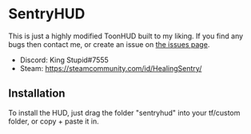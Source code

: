 # SentryHUD

This is just a highly modified ToonHUD built to my liking. If you find any bugs then contact me, or create an issue on [the issues page](https://github.com/BingBongBonky/SentryHud/issues).

* Discord: King Stupid#7555
* Steam: https://steamcommunity.com/id/HealingSentry/

## Installation

To install the HUD, just drag the folder "sentryhud" into your tf/custom folder, or copy + paste it in.
